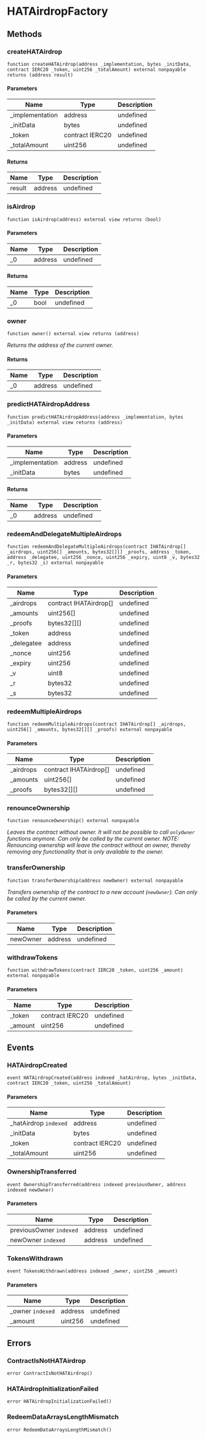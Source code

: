 # HATAirdropFactory









## Methods

### createHATAirdrop

```solidity
function createHATAirdrop(address _implementation, bytes _initData, contract IERC20 _token, uint256 _totalAmount) external nonpayable returns (address result)
```





#### Parameters

| Name | Type | Description |
|---|---|---|
| _implementation | address | undefined |
| _initData | bytes | undefined |
| _token | contract IERC20 | undefined |
| _totalAmount | uint256 | undefined |

#### Returns

| Name | Type | Description |
|---|---|---|
| result | address | undefined |

### isAirdrop

```solidity
function isAirdrop(address) external view returns (bool)
```





#### Parameters

| Name | Type | Description |
|---|---|---|
| _0 | address | undefined |

#### Returns

| Name | Type | Description |
|---|---|---|
| _0 | bool | undefined |

### owner

```solidity
function owner() external view returns (address)
```



*Returns the address of the current owner.*


#### Returns

| Name | Type | Description |
|---|---|---|
| _0 | address | undefined |

### predictHATAirdropAddress

```solidity
function predictHATAirdropAddress(address _implementation, bytes _initData) external view returns (address)
```





#### Parameters

| Name | Type | Description |
|---|---|---|
| _implementation | address | undefined |
| _initData | bytes | undefined |

#### Returns

| Name | Type | Description |
|---|---|---|
| _0 | address | undefined |

### redeemAndDelegateMultipleAirdrops

```solidity
function redeemAndDelegateMultipleAirdrops(contract IHATAirdrop[] _airdrops, uint256[] _amounts, bytes32[][] _proofs, address _token, address _delegatee, uint256 _nonce, uint256 _expiry, uint8 _v, bytes32 _r, bytes32 _s) external nonpayable
```





#### Parameters

| Name | Type | Description |
|---|---|---|
| _airdrops | contract IHATAirdrop[] | undefined |
| _amounts | uint256[] | undefined |
| _proofs | bytes32[][] | undefined |
| _token | address | undefined |
| _delegatee | address | undefined |
| _nonce | uint256 | undefined |
| _expiry | uint256 | undefined |
| _v | uint8 | undefined |
| _r | bytes32 | undefined |
| _s | bytes32 | undefined |

### redeemMultipleAirdrops

```solidity
function redeemMultipleAirdrops(contract IHATAirdrop[] _airdrops, uint256[] _amounts, bytes32[][] _proofs) external nonpayable
```





#### Parameters

| Name | Type | Description |
|---|---|---|
| _airdrops | contract IHATAirdrop[] | undefined |
| _amounts | uint256[] | undefined |
| _proofs | bytes32[][] | undefined |

### renounceOwnership

```solidity
function renounceOwnership() external nonpayable
```



*Leaves the contract without owner. It will not be possible to call `onlyOwner` functions anymore. Can only be called by the current owner. NOTE: Renouncing ownership will leave the contract without an owner, thereby removing any functionality that is only available to the owner.*


### transferOwnership

```solidity
function transferOwnership(address newOwner) external nonpayable
```



*Transfers ownership of the contract to a new account (`newOwner`). Can only be called by the current owner.*

#### Parameters

| Name | Type | Description |
|---|---|---|
| newOwner | address | undefined |

### withdrawTokens

```solidity
function withdrawTokens(contract IERC20 _token, uint256 _amount) external nonpayable
```





#### Parameters

| Name | Type | Description |
|---|---|---|
| _token | contract IERC20 | undefined |
| _amount | uint256 | undefined |



## Events

### HATAirdropCreated

```solidity
event HATAirdropCreated(address indexed _hatAirdrop, bytes _initData, contract IERC20 _token, uint256 _totalAmount)
```





#### Parameters

| Name | Type | Description |
|---|---|---|
| _hatAirdrop `indexed` | address | undefined |
| _initData  | bytes | undefined |
| _token  | contract IERC20 | undefined |
| _totalAmount  | uint256 | undefined |

### OwnershipTransferred

```solidity
event OwnershipTransferred(address indexed previousOwner, address indexed newOwner)
```





#### Parameters

| Name | Type | Description |
|---|---|---|
| previousOwner `indexed` | address | undefined |
| newOwner `indexed` | address | undefined |

### TokensWithdrawn

```solidity
event TokensWithdrawn(address indexed _owner, uint256 _amount)
```





#### Parameters

| Name | Type | Description |
|---|---|---|
| _owner `indexed` | address | undefined |
| _amount  | uint256 | undefined |



## Errors

### ContractIsNotHATAirdrop

```solidity
error ContractIsNotHATAirdrop()
```






### HATAirdropInitializationFailed

```solidity
error HATAirdropInitializationFailed()
```






### RedeemDataArraysLengthMismatch

```solidity
error RedeemDataArraysLengthMismatch()
```







